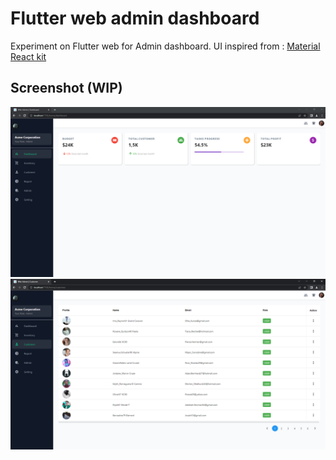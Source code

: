 # Flutter web admin dashboard

Experiment on Flutter web for Admin dashboard.
UI inspired from : [Material React kit](https://material-kit-react.devias.io/)

## Screenshot (WIP)

![Alt text](/screenshots/dashboard.PNG "Dashboard")
![Alt text](/screenshots/customer.PNG "Customer")

